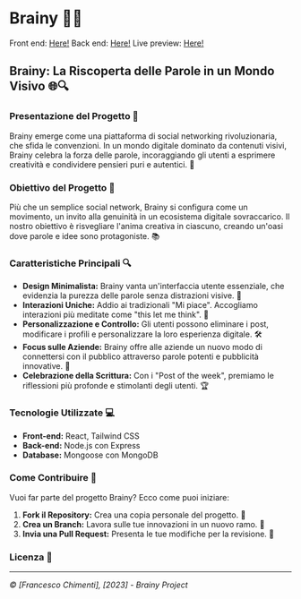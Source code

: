 # Brainy 🧠✨

Front end: [Here!](https://github.com/francescochimenti/brainy-fe)
Back end: [Here!](https://github.com/francescochimenti/brainy-be)
Live preview: [Here!](https://brainysocial.netlify.app/)

## Brainy: La Riscoperta delle Parole in un Mondo Visivo 🌐🔍

### Presentazione del Progetto 🚀

Brainy emerge come una piattaforma di social networking rivoluzionaria, che sfida le convenzioni. In un mondo digitale dominato da contenuti visivi, Brainy celebra la forza delle parole, incoraggiando gli utenti a esprimere creatività e condividere pensieri puri e autentici. 🌟

### Obiettivo del Progetto 🎯

Più che un semplice social network, Brainy si configura come un movimento, un invito alla genuinità in un ecosistema digitale sovraccarico. Il nostro obiettivo è risvegliare l'anima creativa in ciascuno, creando un'oasi dove parole e idee sono protagoniste. 📚

### Caratteristiche Principali 🔍

- **Design Minimalista:** Brainy vanta un'interfaccia utente essenziale, che evidenzia la purezza delle parole senza distrazioni visive. 🎨
- **Interazioni Uniche:** Addio ai tradizionali "Mi piace". Accogliamo interazioni più meditate come "this let me think". 💭
- **Personalizzazione e Controllo:** Gli utenti possono eliminare i post, modificare i profili e personalizzare la loro esperienza digitale. 🛠️
- **Focus sulle Aziende:** Brainy offre alle aziende un nuovo modo di connettersi con il pubblico attraverso parole potenti e pubblicità innovative. 🏢
- **Celebrazione della Scrittura:** Con i "Post of the week", premiamo le riflessioni più profonde e stimolanti degli utenti. 🏆

### Tecnologie Utilizzate 💻

- **Front-end:** React, Tailwind CSS
- **Back-end:** Node.js con Express
- **Database:** Mongoose con MongoDB

### Come Contribuire 🤝

Vuoi far parte del progetto Brainy? Ecco come puoi iniziare:

1. **Fork il Repository:** Crea una copia personale del progetto. 🍴
2. **Crea un Branch:** Lavora sulle tue innovazioni in un nuovo ramo. 🌿
3. **Invia una Pull Request:** Presenta le tue modifiche per la revisione. 📩

### Licenza 📜

---

_© [Francesco Chimenti], [2023] - Brainy Project_
